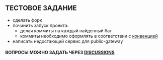 ## ТЕСТОВОЕ ЗАДАНИЕ

- сделать форк
- починить запуск проекта:
  - делая коммиты на каждый найденный баг
  - коммиты необходимо оформлять в соответствии с [конвенцией](http://conventionalcommits.org/)
- написать недостающий сервис для public-gateway

#### ВОПРОСЫ МОЖНО ЗАДАТЬ ЧЕРЕЗ [DISCUSSIONS](https://github.com/atls-academy/test/discussions/new)
